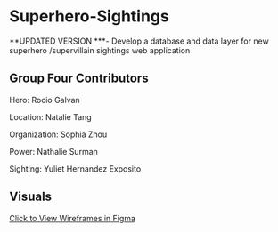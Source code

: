 # Superhero-Sightings
**UPDATED VERSION ***- Develop a database and data layer for new superhero /supervillain sightings web application

## Group Four Contributors
Hero: Rocio Galvan

Location: Natalie Tang

Organization: Sophia Zhou

Power: Nathalie Surman

Sighting: Yuliet Hernandez Exposito


## Visuals
[Click to View Wireframes in Figma](https://www.figma.com/file/jSjIfPzpBPUznZEK5AJzlE/Superhero-Sightings?type=design&node-id=0%3A1&mode=design&t=piSdlF7zrO9iywbn-1)


